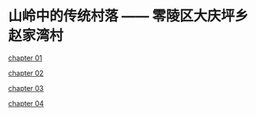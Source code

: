 #  山岭中的传统村落 —— 零陵区大庆坪乡赵家湾村

[chapter 01](chapter-01.md ':include')

[chapter 02](chapter-02.md ':include')

[chapter 03](chapter-03.md ':include')

[chapter 04](chapter-04.md ':include')